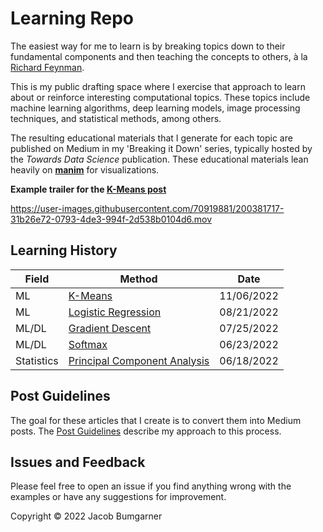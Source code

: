 # Learning Repo
The easiest way for me to learn is by breaking topics down to their fundamental components and then teaching the concepts to others, à la [Richard Feynman](https://www.colorado.edu/artssciences-advising/resource-library/life-skills/the-feynman-technique-in-academic-coaching).

This is my public drafting space where I exercise that approach to learn about or reinforce interesting computational topics. These topics include machine learning algorithms, deep learning models, image processing techniques, and statistical methods, among others.

The resulting educational materials that I generate for each topic are published on Medium in my 'Breaking it Down' series, typically hosted by the _Towards Data Science_ publication. These educational materials lean heavily on [**manim**](https://github.com/3b1b/manim) for visualizations.

**Example trailer for the [K-Means post](https://towardsdatascience.com/breaking-it-down-k-means-clustering-e0ef0168688d)**

https://user-images.githubusercontent.com/70919881/200381717-31b26e72-0793-4de3-994f-2d538b0104d6.mov



## Learning History

| Field | Method | Date |
| ----- | ------ | ---- | 
| ML | [K-Means](https://medium.com/p/e0ef0168688d) | 11/06/2022 |
| ML | [Logistic Regression](https://medium.com/@jacobbumgarner/breaking-it-down-logistic-regression-e5c3f1450bd) | 08/21/2022 |
| ML/DL | [Gradient Descent](https://medium.com/@jacobbumgarner/breaking-it-down-gradient-descent-b94c124f1dfd) | 07/25/2022 |
| ML/DL | [Softmax](softmax/softmax.ipynb) | 06/23/2022 |
| Statistics | [Principal Component Analysis](pca/pca.ipynb) | 06/18/2022 |

## Post Guidelines
The goal for these articles that I create is to convert them into Medium posts. The [Post Guidelines](POST_GUIDELINES.md) describe my approach to this process.

## Issues and Feedback

Please feel free to open an issue if you find anything wrong with the examples or have any suggestions for improvement.

Copyright © 2022 Jacob Bumgarner
